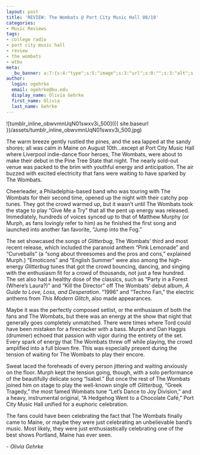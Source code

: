```yaml
---
layout: post
title: 'REVIEW: The Wombats @ Port City Music Hall 08/10'
categories:
- Music Reviews
tags:
- college radio
- port city music hall
- review
- the wombats
- wtbu
meta:
  _bu_banner: a:7:{s:4:"type";s:5:"image";s:3:"url";s:0:"";s:3:"alt";s:0:"";s:7:"post_id";s:0:"";s:4:"html";s:0:"";s:8:"position";s:0:"";s:7:"caption";s:0:"";}
author:
  login: ogehrke
  email: ogehrke@bu.edu
  display_name: Olivia Gehrke
  first_name: Olivia
  last_name: Gehrke
---
```

![tumblr_inline_obwvmnUqN01swxv3i_500]({{ site.baseurl }}/assets/tumblr_inline_obwvmnUqN01swxv3i_500.jpg)

The warm breeze gently rustled the pines, and the sea lapped at the sandy shores; all was calm in Maine on August 10th…except at Port City Music Hall where Liverpool indie-dance floor heroes, The Wombats, were about to make their debut in the Pine Tree State that night. The nearly sold-out venue was packed to the brim with youthful energy and anticipation. The air buzzed with excited electricity that fans were waiting to have sparked by The Wombats.

Cheerleader, a Philadelphia-based band who was touring with The Wombats for their second time, opened up the night with their catchy pop tunes. They got the crowd warmed up, but it wasn’t until The Wombats took the stage to play “Give Me a Try” that all the pent up energy was released. Immediately, hundreds of voices synced up to that of Matthew Murphy (or Murph, as fans lovingly refer to him) as he finished the first song and launched into another fan favorite, “Jump into the Fog.”

The set showcased the songs of _Glitterbug_, The Wombats’ third and most recent release, which included the paranoid anthem “Pink Lemonade” and “Curveballs” (a “song about threesomes and the pros and cons,” explained Murph.) “Emoticons” and “English Summer” were also among the high-energy _Glitterbug_ tunes that got the crowd bouncing, dancing, and singing with the enthusiasm fit for a crowd of thousands, not just a few hundred. The set also had a healthy dose of the classics, such as “Party in a Forest (Where’s Laura?)” and “Kill the Director” off The Wombats’ debut album, _A Guide to Love, Loss, and Desperation_. “1996” and “Techno Fan,” the electric anthems from _This Modern Glitch_, also made appearances.

Maybe it was the perfectly composed setlist, or the enthusiasm of both the fans and The Wombats, but there was an energy at the show that night that generally goes completely unmatched. There were times where Tord could have been mistaken for a firecracker with a bass. Murph and Dan Haggis (drummer) echoed that passion with vigor during the entirety of the set. Every spark of energy that The Wombats threw off while playing, the crowd amplified into a full blown fire. This was especially present during the tension of waiting for The Wombats to play their encore.

Sweat laced the foreheads of every person jittering and waiting anxiously on the floor. Murph kept the tension going, though, with a solo performance of the beautifully delicate song “Isabel.” But once the rest of The Wombats joined him on stage to play the well-known single off _Glitterbug_, “Greek Tragedy,” the most famed Wombats tune “Let’s Dance to Joy Division,” and a heavy, instrumental original, “A Hedgehog Went to a Chocolate Café,” Port City Music Hall unified for a euphoric celebration.

The fans could have been celebrating the fact that The Wombats finally came to Maine, or maybe they were just celebrating an unbelievable band’s music. Most likely, they were just enthusiastically celebrating one of the best shows Portland, Maine has ever seen.

_\- Olivia Gehrke_